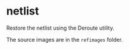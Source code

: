 # netlist

Restore the netlist using the Deroute utility.

The source images are in the `refimages` folder.
